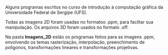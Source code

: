
Alguns programas escritos no curso de introdução à computação gráfica da Universidade Federal de Sergipe (UFS).

Todas as imagens 2D foram usadas no formatoo .ppm, para faciltar sua manipulação. Os arquivos 3D foram usados no formato .off.

Na pasta **Imagens_2D** estão os programas feitos para as imagens .ppm, envolvendo os temas rasterização, interpolação, preenchimento de polígonos, transformações lineares e transformações projetivas.
